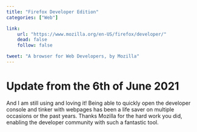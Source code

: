 ```yaml
---
title: "Firefox Developer Edition"
categories: ["Web"]

link:
    url: "https://www.mozilla.org/en-US/firefox/developer/"
    dead: false
    follow: false

tweet: "A browser for Web Developers, by Mozilla"
---
```


# Update from the 6th of June 2021

And I am still using and loving it! Being able to quickly open the developer console and tinker with webpages has been a
life saver on multiple occasions or the past years. Thanks Mozilla for the hard work you did, enabling the developer
community with such a fantastic tool.